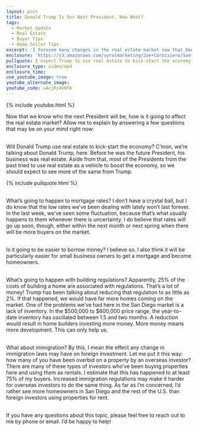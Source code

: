 ```yaml
---
layout: post
title: Donald Trump Is Our Next President. Now What?
tags:
  - Market Update
  - Real Estate
  - Buyer Tips
  - Home Seller Tips
excerpt: 'I foresee many changes in the real estate market now that Donald Trump has been elected President. Most of them, I believe, can be beneficial to homeowners.'
enclosure: 'https://s3.amazonaws.com/vyralmarketing/Joe+Corbisiero/San+Diego+Real+Estate+Trump%27s+Effect+on+the+Real+Estate+Market.mp4'
pullquote: I expect Trump to use real estate to kick-start the economy.
enclosure_type: video/mp4
enclosure_time:
use_youtube_image: true
youtube_alternate_image:
youtube_code: uAcjRz4VNTk
---
```



{% include youtube.html %}

Now that we know who the next President will be, how is it going to affect the real estate market? Allow me to explain by answering a few questions that may be on your mind right now:&nbsp;

<br>Will Donald Trump use real estate to kick-start the economy? C’mon, we’re talking about Donald Trump, here. Before he was the future President, his business was real estate. Aside from that, most of the Presidents from the past tried to use real estate as a vehicle to boost the economy, so we should expect to see more of the same from Trump.&nbsp;

{% include pullquote.html %}

<br>What’s going to happen to mortgage rates? I don’t have a crystal ball, but I do know that the low rates we’ve been dealing with lately won’t last forever. In the last week, we’ve seen some fluctuation, because that’s what usually happens to them whenever there is uncertainty. I do believe that rates will go up soon, though, either within the next month or next spring when there will be more buyers on the market.&nbsp;

<br>Is it going to be easier to borrow money? I believe so. I also think it will be particularly easier for small business owners to get a mortgage and become homeowners.&nbsp;

<br>What’s going to happen with building regulations? Apparently, 25% of the costs of building a home are associated with regulations. That’s a lot of money! Trump has been talking about reducing that regulation to as little as 2%. If that happened, we would have far more homes coming on the market. One of the problems we’ve had here in the San Diego market is a lack of inventory. In the $500,000 to $600,000 price range, the year-to-date inventory has oscillated between 1.5 and two months. A reduction would result in home builders investing more money. More money means more development. This can only help us.

<br>What about immigration? By this, I mean the effect any change in immigration laws may have on foreign investment. Let me put it this way: how many of you have been overbid on a property by an overseas investor? There are many of these types of investors who’ve been buying properties here and using them as rentals. I estimate that this has happened to at least 75% of my buyers. Increased immigration regulations may make it harder for overseas investors to do the same thing. As far as I’m concerned, I’d rather see more homeowners in San Diego and the rest of the U.S. than foreign investors using properties for rent. &nbsp;

<br>If you have any questions about this topic, please feel free to reach out to me by phone or email. I’d be happy to help!&nbsp;